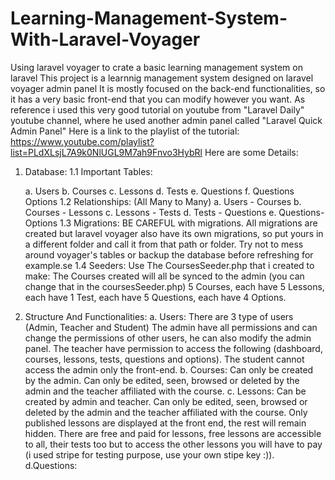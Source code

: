# Learning-Management-System-With-Laravel-Voyager
Using laravel voyager to crate a basic learning management system on laravel
This project is a learnnig management system designed on laravel voyager admin panel
It is mostly focused on the back-end functionalities, so it has a very basic front-end that you can modify however you want.
As reference i used this very good tutorial on youtube from "Laravel Daily" youtube channel, where he used another admin panel called "Laravel Quick Admin Panel"
Here is a link to the playlist of the tutorial: https://www.youtube.com/playlist?list=PLdXLsjL7A9k0NlUGL9M7ah9Fnvo3HybRl
Here are some Details:
1. Database: 
 1.1 Important Tables:

    a. Users
    b. Courses
    c. Lessons
    d. Tests
    e. Questions
    f. Questions Options
  1.2 Relationships: (All Many to Many)
    a. Users - Courses
    b. Courses - Lessons
    c. Lessons - Tests
    d. Tests - Questions
    e. Questions- Options
  1.3 Migrations:
    BE CAREFUL with migrations.
    All migrations are created but laravel voyager also have its own migrations, so put yours in a different folder and call it from that path or folder.
    Try not to mess around voyager's tables or backup the database before refreshing for example.se
  1.4 Seeders:
    Use The CoursesSeeder.php that i created to make:
      The Courses created will all be synced to the admin (you can change that in the coursesSeeder.php)
      5 Courses, each have
      5 Lessons, each have
      1 Test, each have 
      5 Questions, each have
      4 Options.

2. Structure And Functionalities:
  a. Users:
    There are 3 type of users (Admin, Teacher and Student)
    The admin have all permissions and can change the permissions of other users, he can also modify the admin panel.
    The teacher have permission to access the following (dashboard, courses, lessons, tests, questions and options).
    The student cannot access the admin only the front-end.
  b. Courses:
    Can only be created by the admin.
    Can only be edited, seen, browsed or deleted by the admin and the teacher affiliated with the course.
  c. Lessons:
    Can be created by admin and teacher.
    Can only be edited, seen, browsed or deleted by the admin and the teacher affiliated with the course.
    Only published lessons are displayed at the front end, the rest will remain hidden.
    There are free and paid for lessons, free lessons are accessible to all, their tests too but to access the other lessons you will have to pay (i used stripe for testing purpose, use your own stipe key :)).
  d.Questions:
  
